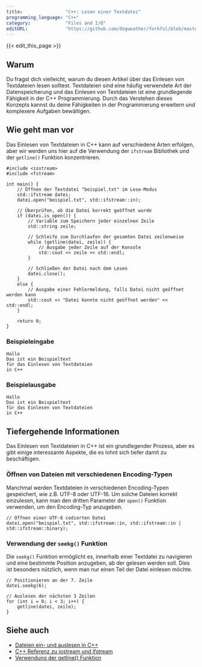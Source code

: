 ```yaml
---
title:                "C++: Lesen einer Textdatei"
programming_language: "C++"
category:             "Files and I/O"
editURL:              "https://github.com/dogweather/forkful/blob/master/content/de/cpp/reading-a-text-file.md"
---
```


{{< edit_this_page >}}

## Warum

Du fragst dich vielleicht, warum du diesen Artikel über das Einlesen von Textdateien lesen solltest. Textdateien sind eine häufig verwendete Art der Datenspeicherung und das Einlesen von Textdateien ist eine grundlegende Fähigkeit in der C++ Programmierung. Durch das Verstehen dieses Konzepts kannst du deine Fähigkeiten in der Programmierung erweitern und komplexere Aufgaben bewältigen.

## Wie geht man vor 

Das Einlesen von Textdateien in C++ kann auf verschiedene Arten erfolgen, aber wir werden uns hier auf die Verwendung der <code>ifstream</code> Bibliothek und der <code>getline()</code> Funktion konzentrieren. 

```
#include <iostream>
#include <fstream>

int main() {
    // Öffnen der Textdatei "beispiel.txt" im Lese-Modus
    std::ifstream datei;
    datei.open("beispiel.txt", std::ifstream::in);

    // Überprüfen, ob die Datei korrekt geöffnet wurde
    if (datei.is_open()) {
        // Variable zum Speichern jeder einzelnen Zeile
        std::string zeile;
        
        // Schleife zum Durchlaufen der gesamten Datei zeilenweise
        while (getline(datei, zeile)) {
            // Ausgabe jeder Zeile auf der Konsole
            std::cout << zeile << std::endl;
        }

        // Schließen der Datei nach dem Lesen
        datei.close();
    }
    else {
        // Ausgabe einer Fehlermeldung, falls Datei nicht geöffnet werden kann
        std::cout << "Datei konnte nicht geöffnet werden" << std::endl;
    }
    
    return 0;
}
```

### Beispieleingabe
```
Hallo
Das ist ein Beispieltext
für das Einlesen von Textdateien
in C++
```

### Beispielausgabe
```
Hallo
Das ist ein Beispieltext
für das Einlesen von Textdateien
in C++
```

## Tiefergehende Informationen

Das Einlesen von Textdateien in C++ ist ein grundlegender Prozess, aber es gibt einige interessante Aspekte, die es lohnt sich tiefer damit zu beschäftigen.

### Öffnen von Dateien mit verschiedenen Encoding-Typen

Manchmal werden Textdateien in verschiedenen Encoding-Typen gespeichert, wie z.B. UTF-8 oder UTF-16. Um solche Dateien korrekt einzulesen, kann man den dritten Parameter der <code>open()</code> Funktion verwenden, um den Encoding-Typ anzugeben.

```
// Öffnen einer UTF-8 codierten Datei
datei.open("beispiel.txt", std::ifstream::in, std::ifstream::in | std::ifstream::binary); 
```

### Verwendung der <code>seekg()</code> Funktion

Die <code>seekg()</code> Funktion ermöglicht es, innerhalb einer Textdatei zu navigieren und eine bestimmte Position anzugeben, ab der gelesen werden soll. Dies ist besonders nützlich, wenn man nur einen Teil der Datei einlesen möchte.

```
// Positionieren an der 7. Zeile
datei.seekg(6); 

// Auslesen der nächsten 3 Zeilen
for (int i = 0; i < 3; i++) {
    getline(datei, zeile);
}
```

## Siehe auch

- [Dateien ein- und auslesen in C++](https://www.programiz.com/cpp-programming/files-input-output)
- [C++ Referenz zu iostream und ifstream](https://www.cplusplus.com/reference/iostream/)
- [Verwendung der getline() Funktion](https://www.cplusplus.com/reference/string/string/getline/)